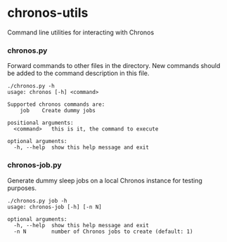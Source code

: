 chronos-utils
=============

Command line utilities for interacting with Chronos

### chronos.py

Forward commands to other files in the directory. New commands should be added
to the command description in this file.

```
./chronos.py -h
usage: chronos [-h] <command>

Supported chronos commands are:
    job    Create dummy jobs

positional arguments:
  <command>   this is it, the command to execute

optional arguments:
  -h, --help  show this help message and exit
```

### chronos-job.py

Generate dummy sleep jobs on a local Chronos instance for testing purposes.

```
./chronos.py job -h
usage: chronos-job [-h] [-n N]

optional arguments:
  -h, --help  show this help message and exit
  -n N        number of Chronos jobs to create (default: 1)
```
